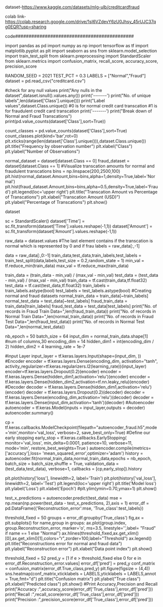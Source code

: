 dataset-https://www.kaggle.com/datasets/mlg-ulb/creditcardfraud

colab link-https://colab.research.google.com/drive/1sI6VZdevY6zU0Jhsy_45rUJC37qg0EQR?usp=sharing


code############################################

import pandas as pd
import numpy as np
import tensorflow as tf
import matplotlib.pyplot as plt
import seaborn as sns
from sklearn.model_selection import train_test_split
from sklearn.preprocessing import StandardScaler
from sklearn.metrics import confusion_matrix, recall_score, accuracy_score, precision_score

RANDOM_SEED = 2021
TEST_PCT = 0.3
LABELS = ["Normal","Fraud"]
dataset = pd.read_csv("creditcard.csv")

#check for any null values
print("Any nulls in the dataset",dataset.isnull().values.any())
print('-------')
print("No. of unique labels",len(dataset['Class'].unique()))
print("Label values",dataset.Class.unique())
#0 is for normal credit card transcation
#1 is for fraudulent credit card transcation
print('-------')
print("Break down of Normal and Fraud Transcations")
print(pd.value_counts(dataset['Class'],sort=True))

count_classes = pd.value_counts(dataset['Class'],sort=True)
count_classes.plot(kind='bar',rot=0)
plt.xticks(range(len(dataset['Class'].unique())),dataset.Class.unique())
plt.title("Frequency by observation number")
plt.xlabel("Class")
plt.ylabel("Number of Observations")

normal_dataset = dataset[dataset.Class == 0]
fraud_dataset = dataset[dataset.Class == 1]
#Visualize transcation amounts for normal and fraudulent transcations
bins = np.linspace(200,2500,100)
plt.hist(normal_dataset.Amount,bins=bins,alpha=1,density=True,label='Normal')
plt.hist(fraud_dataset.Amount,bins=bins,alpha=0.5,density=True,label='Fraud')
plt.legend(loc='upper right')
plt.title("Transcation Amount vs Percentage of Transcations")
plt.xlabel("Transcation Amount (USD)")
plt.ylabel("Percentage of Transcations")
plt.show()

dataset

sc = StandardScaler()
dataset['Time'] = sc.fit_transform(dataset['Time'].values.reshape(-1,1))
dataset['Amount'] = sc.fit_transform(dataset['Amount'].values.reshape(-1,1))

raw_data = dataset.values
#The last element contains if the transcation is normal which is represented by 0 and if frau
labels = raw_data[:,-1]

data = raw_data[:,0:-1]
train_data,test_data,train_labels,test_labels = train_test_split(data,labels,test_size = 0.2,random_state = 1)
min_val = tf.reduce_min(train_data)
max_val = tf.reduce_max(train_data)

train_data = (train_data - min_val) / (max_val - min_val)
test_data = (test_data - min_val) / (max_val - min_val)
train_data = tf.cast(train_data,tf.float32)
test_data = tf.cast(test_data,tf.float32)
train_labels = train_labels.astype(bool)
test_labels = test_labels.astype(bool)
#Creating normal and fraud datasets
normal_train_data = train_data[~train_labels]
normal_test_data = test_data[~test_labels]
fraud_train_data = train_data[train_labels]
fraud_test_data = test_data[test_labels]
print("No. of records in Fraud Train Data=",len(fraud_train_data))
print("No. of records in Normal Train Data=",len(normal_train_data))
print("No. of records in Fraud Test Data=",len(fraud_test_data))
print("No. of records in Normal Test Data=",len(normal_test_data))

nb_epoch = 50
batch_size = 64
input_dim = normal_train_data.shape[1]
#num of columns,30
encoding_dim = 14
hidden_dim1 = int(encoding_dim / 2)
hidden_dim2 = 4
learning_rate = 1e-7

#input Layer
input_layer = tf.keras.layers.Input(shape=(input_dim, ))
#Encoder
encoder = tf.keras.layers.Dense(encoding_dim, activation="tanh",                                activity_regularizer=tf.keras.regularizers.l2(learning_rate))(input_layer)
encoder=tf.keras.layers.Dropout(0.2)(encoder)
encoder = tf.keras.layers.Dense(hidden_dim1,activation='relu')(encoder)
encoder = tf.keras.layers.Dense(hidden_dim2,activation=tf.nn.leaky_relu)(encoder)
#Decoder
decoder = tf.keras.layers.Dense(hidden_dim1,activation='relu')(encoder)
decoder = tf.keras.layers.Dropout(0.2)(decoder)
decoder = tf.keras.layers.Dense(encoding_dim,activation='relu')(decoder)
decoder = tf.keras.layers.Dense(input_dim,activation='tanh')(decoder)
#Autoencoder
autoencoder = tf.keras.Model(inputs = input_layer,outputs = decoder)
autoencoder.summary()

cp = tf.keras.callbacks.ModelCheckpoint(filepath="autoencoder_fraud.h5",mode='min',monitor='val_loss', verbose=2, save_best_only=True)
#Define our early stopping
early_stop = tf.keras.callbacks.EarlyStopping(
monitor='val_loss',
min_delta=0.0001,
patience=10,
verbose=11,
mode='min',
restore_best_weights=True
)
autoencoder.compile(metrics=['accuracy'],loss= 'mean_squared_error',optimizer='adam')
history = autoencoder.fit(normal_train_data,normal_train_data,epochs = nb_epoch,
batch_size = batch_size,shuffle = True,
validation_data = (test_data,test_data),
verbose=1,
callbacks = [cp,early_stop]).history

plt.plot(history['loss'], linewidth=2, label='Train')
plt.plot(history['val_loss'], linewidth=2, label='Test')
plt.legend(loc='upper right')
plt.title('Model loss')
plt.ylabel('Loss')
plt.xlabel('Epoch')
#plt.ylim(ymin=0.70,ymax=1)
plt.show()

test_x_predictions = autoencoder.predict(test_data)
mse = np.mean(np.power(test_data - test_x_predictions, 2),axis = 1)
error_df = pd.DataFrame({'Reconstruction_error':mse,
'True_class':test_labels})

threshold_fixed = 50
groups = error_df.groupby('True_class')
fig,ax = plt.subplots()
for name,group in groups:
 ax.plot(group.index, group.Reconstruction_error, marker='o', ms=3.5, linestyle='',label= "Fraud" if name == 1 else "Normal")
ax.hlines(threshold_fixed,ax.get_xlim()[0],ax.get_xlim()[1],colors="r",zorder=100,label="Threshold")
ax.legend()
plt.title("Reconstructions error for normal and fraud data")
plt.ylabel("Reconstruction error")
plt.xlabel("Data point index")
plt.show()

threshold_fixed = 52
pred_y = [1 if e > threshold_fixed else 0
for e in
error_df.Reconstruction_error.values]
error_df['pred'] = pred_y
conf_matrix = confusion_matrix(error_df.True_class,pred_y)
plt.figure(figsize = (4,4))
sns.heatmap(conf_matrix,xticklabels = LABELS,yticklabels = LABELS,annot = True,fmt="d")
plt.title("Confusion matrix")
plt.ylabel("True class")
plt.xlabel("Predicted class")
plt.show()
#Print Accuracy,Precision and Recall
print("Accuracy :",accuracy_score(error_df['True_class'],error_df['pred']))
print("Recall :",recall_score(error_df['True_class'],error_df['pred']))
print("Precision :",precision_score(error_df['True_class'],error_df['pred']))


